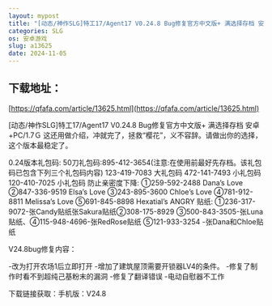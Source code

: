 ```yaml
---
layout: mypost
title: "[动态/神作SLG]特工17/Agent17 V0.24.8 Bug修复官方中文版+ 满选择存档 安卓直装/1.7Ｇ"
categories: SLG
os: 安卓游戏
slug: a13625
date: 2024-11-05
---
```


## 下载地址：

[https://qfafa.com/article/13625.html](https://qfafa.com/article/13625.html)

\[动态/神作SLG\]特工17/Agent17 V0.24.8 Bug修复官方中文版+ 满选择存档 安卓+PC/1.7Ｇ
这还用做介绍，冲就完了，拯救“樱花”，义不容辞。请做出你的选择，这个版本最稳定了。

0.24版本礼包码:
50刀礼包码:895-412-3654(注意:在使用前最好先存档。该礼包码已包含下列三个礼包码内容)
123-419-7083 大礼包码
472-141-7493 小礼包码
120-410-7025 小礼包码
防止亲密度下降:
①259-592-2488 Dana’s Love
②847-336-9519 Elsa’s Love
③243-895-3600 Chloe’s Love
④781-912-8811 Melissa’s Love
⑤691-845-8898 Hexatial’s ANGRY
贴纸:
①236-317-9072-张Candy贴纸张Sakura贴纸②308-175-8929
③500-843-3505-张Luna贴纸、④115-948-4696-张RedRose贴纸
⑤121-933-3254 -张Dana和Chloe贴纸

V24.8bug修复内容：

-改为打开农场1后立即打开
-增加了建筑屋顶需要开锁器LV4的条件。
-修复了制作时看不到超纯己基粉末的漏洞
-修复了翻译错误
-电动自慰器不工作

下载链接获取：手机版：V24.8